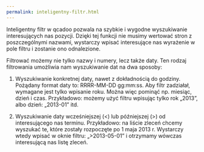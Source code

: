 ```yaml
---
permalink: inteligentny-filtr.html
---
```

 Inteligentny filtr w qcadoo pozwala na szybkie i wygodne wyszukiwanie interesujących nas pozycji. Dzięki tej funkcji nie musimy wertować stron z poszczególnymi nazwami, wystarczy wpisać interesujące nas wyrażenie w pole filtru i zostanie ono odnalezione.&nbsp; 

Filtrować możemy nie tylko nazwy i numery, lecz także daty. Ten rodzaj filtrowania umożliwia nam wyszukiwanie dat na dwa sposoby:

1. Wyszukiwanie konkretnej daty, nawet z dokładnością do godziny. Pożądany format daty to: RRRR-MM-DD gg:mm:ss. Aby filtr zadziałał, wymagane jest tylko wpisanie roku. Można więc pominąć np. miesiąc, dzień i czas. Przykładowo: możemy użyć filtru wpisując tylko rok „2013”, albo dzień: „2013-01” itd.  
  
2. Wyszukiwanie daty wcześniejszej (\<) lub późniejszej (\>) od interesującego nas terminu.&nbsp;Przykładowo: na liście zleceń chcemy wyszukać te, które zostały rozpoczęte po 1 maja 2013 r. Wystarczy wtedy wpisać w oknie filtru: „\>2013-05-01” i otrzymamy wówczas interesującą nas listę zleceń.

